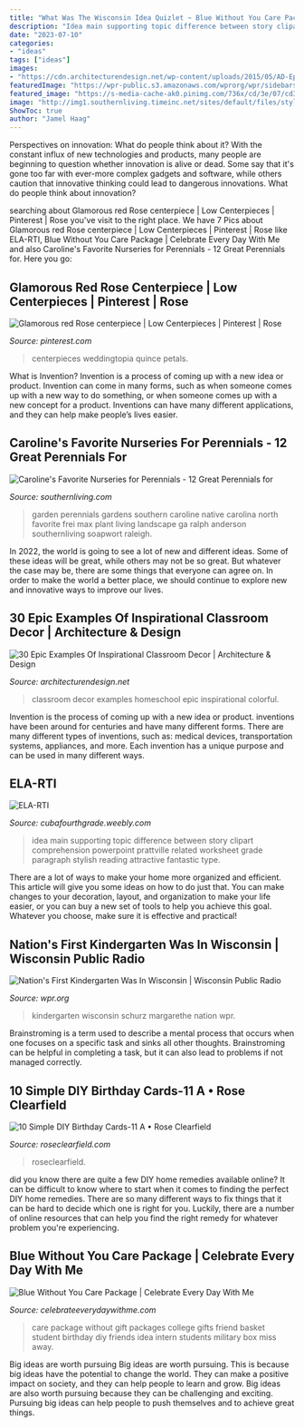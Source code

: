 ```yaml
---
title: "What Was The Wisconsin Idea Quizlet ~ Blue Without You Care Package"
description: "Idea main supporting topic difference between story clipart comprehension powerpoint prattville related worksheet grade paragraph stylish reading attractive fantastic type"
date: "2023-07-10"
categories:
- "ideas"
tags: ["ideas"]
images:
- "https://cdn.architecturendesign.net/wp-content/uploads/2015/05/AD-Epic-Examples-Of-Inspirational-Classroom-Decor-25.jpg"
featuredImage: "https://wpr-public.s3.amazonaws.com/wprorg/wpr/sidebars/2017/04/Schurz.jpg"
featured_image: "https://s-media-cache-ak0.pinimg.com/736x/cd/3e/07/cd3e0737165d9cc994c237583f9f03e7.jpg"
image: "http://img1.southernliving.timeinc.net/sites/default/files/styles/etr_slider_landscape/public/image/2016/01/main/ga_8dcc453630381c67_spcms_0.jpg?itok=JJuELqqx"
ShowToc: true
author: "Jamel Haag"
---
```



Perspectives on innovation: What do people think about it?
With the constant influx of new technologies and products, many people are beginning to question whether innovation is alive or dead. Some say that it's gone too far with ever-more complex gadgets and software, while others caution that innovative thinking could lead to dangerous innovations. What do people think about innovation?

	

		
searching about Glamorous red Rose centerpiece | Low Centerpieces | Pinterest | Rose you've visit to the right place. We have 7 Pics about Glamorous red Rose centerpiece | Low Centerpieces | Pinterest | Rose like ELA-RTI, Blue Without You Care Package | Celebrate Every Day With Me and also Caroline&#039;s Favorite Nurseries for Perennials - 12 Great Perennials for. Here you go:
		
    
## Glamorous Red Rose Centerpiece | Low Centerpieces | Pinterest | Rose

<img loading=lazy src="https://s-media-cache-ak0.pinimg.com/736x/cd/3e/07/cd3e0737165d9cc994c237583f9f03e7.jpg" onerror="this.onerror=null;this.src='https://tse2.mm.bing.net/th?id=OIP.Et8R1UTnqpaMpJXOPaOm6AHaJ3&amp;pid=15.1';" alt="Glamorous red Rose centerpiece | Low Centerpieces | Pinterest | Rose">

_Source: pinterest.com_

>centerpieces weddingtopia quince petals. 

	

What is Invention?
Invention is a process of coming up with a new idea or product. Invention can come in many forms, such as when someone comes up with a new way to do something, or when someone comes up with a new concept for a product. Inventions can have many different applications, and they can help make people’s lives easier.

    
## Caroline&#039;s Favorite Nurseries For Perennials - 12 Great Perennials For

<img loading=lazy src="http://img1.southernliving.timeinc.net/sites/default/files/styles/etr_slider_landscape/public/image/2016/01/main/ga_8dcc453630381c67_spcms_0.jpg?itok=JJuELqqx" onerror="this.onerror=null;this.src='https://tse1.mm.bing.net/th?id=OIP._c8T8hDbZrvUumUFviTdCQHaE8&amp;pid=15.1';" alt="Caroline&#039;s Favorite Nurseries for Perennials - 12 Great Perennials for">

_Source: southernliving.com_

>garden perennials gardens southern caroline native carolina north favorite frei max plant living landscape ga ralph anderson southernliving soapwort raleigh. 

	

In 2022, the world is going to see a lot of new and different ideas. Some of these ideas will be great, while others may not be so great. But whatever the case may be, there are some things that everyone can agree on. In order to make the world a better place, we should continue to explore new and innovative ways to improve our lives.

    
## 30 Epic Examples Of Inspirational Classroom Decor | Architecture &amp; Design

<img loading=lazy src="https://cdn.architecturendesign.net/wp-content/uploads/2015/05/AD-Epic-Examples-Of-Inspirational-Classroom-Decor-25.jpg" onerror="this.onerror=null;this.src='https://tse1.mm.bing.net/th?id=OIP.FOMm1UJTkILAzVIrmJ192wHaJH&amp;pid=15.1';" alt="30 Epic Examples Of Inspirational Classroom Decor | Architecture &amp; Design">

_Source: architecturendesign.net_

>classroom decor examples homeschool epic inspirational colorful. 

	

Invention is the process of coming up with a new idea or product. inventions have been around for centuries and have many different forms. There are many different types of inventions, such as: medical devices, transportation systems, appliances, and more. Each invention has a unique purpose and can be used in many different ways.

    
## ELA-RTI

<img loading=lazy src="http://cubafourthgrade.weebly.com/uploads/1/1/0/3/110333177/explanation-of-topic_orig.png" onerror="this.onerror=null;this.src='https://tse1.mm.bing.net/th?id=OIP.bx1Uc1X-h3RUus8kvUYenAHaFu&amp;pid=15.1';" alt="ELA-RTI">

_Source: cubafourthgrade.weebly.com_

>idea main supporting topic difference between story clipart comprehension powerpoint prattville related worksheet grade paragraph stylish reading attractive fantastic type. 

	

There are a lot of ways to make your home more organized and efficient. This article will give you some ideas on how to do just that. You can make changes to your decoration, layout, and organization to make your life easier, or you can buy a new set of tools to help you achieve this goal. Whatever you choose, make sure it is effective and practical!

    
## Nation&#039;s First Kindergarten Was In Wisconsin | Wisconsin Public Radio

<img loading=lazy src="https://wpr-public.s3.amazonaws.com/wprorg/wpr/sidebars/2017/04/Schurz.jpg" onerror="this.onerror=null;this.src='https://tse4.mm.bing.net/th?id=OIP.WPI3v6Iy8BbsturbPTJ1jQHaL6&amp;pid=15.1';" alt="Nation&#039;s First Kindergarten Was In Wisconsin | Wisconsin Public Radio">

_Source: wpr.org_

>kindergarten wisconsin schurz margarethe nation wpr. 

	

Brainstroming is a term used to describe a mental process that occurs when one focuses on a specific task and sinks all other thoughts. Brainstroming can be helpful in completing a task, but it can also lead to problems if not managed correctly.

    
## 10 Simple DIY Birthday Cards-11 A • Rose Clearfield

<img loading=lazy src="https://www.roseclearfield.com/wp-content/uploads/2019/03/10-Simple-DIY-Birthday-Cards-11-A.jpg" onerror="this.onerror=null;this.src='https://tse2.mm.bing.net/th?id=OIP.x-H8WSHE2OHzJa4bkEln2QHaLH&amp;pid=15.1';" alt="10 Simple DIY Birthday Cards-11 A • Rose Clearfield">

_Source: roseclearfield.com_

>roseclearfield. 

	

did you know there are quite a few DIY home remedies available online?
It can be difficult to know where to start when it comes to finding the perfect DIY home remedies. There are so many different ways to fix things that it can be hard to decide which one is right for you. Luckily, there are a number of online resources that can help you find the right remedy for whatever problem you're experiencing.

    
## Blue Without You Care Package | Celebrate Every Day With Me

<img loading=lazy src="http://celebrateeverydaywithme.com/wp-content/uploads/2015/08/Blue-Without-You-Care-Package-2-682x1024.jpg" onerror="this.onerror=null;this.src='https://tse4.mm.bing.net/th?id=OIP.j1WKwSp4abgmnIDLWNQpCQHaLH&amp;pid=15.1';" alt="Blue Without You Care Package | Celebrate Every Day With Me">

_Source: celebrateeverydaywithme.com_

>care package without gift packages college gifts friend basket student birthday diy friends idea intern students military box miss away. 

	

Big ideas are worth pursuing
Big ideas are worth pursuing. This is because big ideas have the potential to change the world. They can make a positive impact on society, and they can help people to learn and grow. Big ideas are also worth pursuing because they can be challenging and exciting. Pursuing big ideas can help people to push themselves and to achieve great things.

